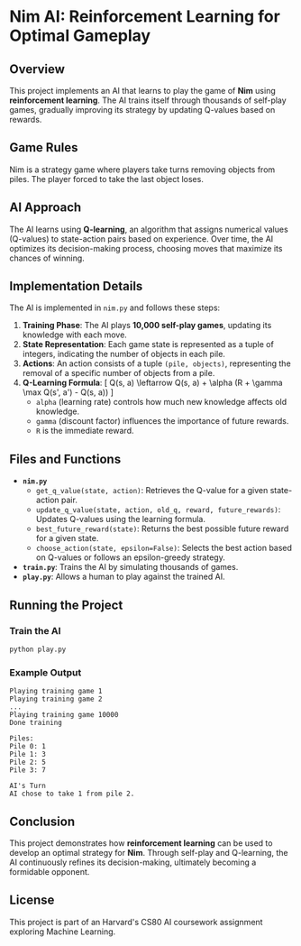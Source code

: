 # Nim AI: Reinforcement Learning for Optimal Gameplay

## Overview
This project implements an AI that learns to play the game of **Nim** using **reinforcement learning**. The AI trains itself through thousands of self-play games, gradually improving its strategy by updating Q-values based on rewards.

## Game Rules
Nim is a strategy game where players take turns removing objects from piles. The player forced to take the last object loses.

## AI Approach
The AI learns using **Q-learning**, an algorithm that assigns numerical values (Q-values) to state-action pairs based on experience. Over time, the AI optimizes its decision-making process, choosing moves that maximize its chances of winning.

## Implementation Details
The AI is implemented in `nim.py` and follows these steps:
1. **Training Phase**: The AI plays **10,000 self-play games**, updating its knowledge with each move.
2. **State Representation**: Each game state is represented as a tuple of integers, indicating the number of objects in each pile.
3. **Actions**: An action consists of a tuple `(pile, objects)`, representing the removal of a specific number of objects from a pile.
4. **Q-Learning Formula**:
   \[ Q(s, a) \leftarrow Q(s, a) + \alpha (R + \gamma \max Q(s', a') - Q(s, a)) \]
   - `alpha` (learning rate) controls how much new knowledge affects old knowledge.
   - `gamma` (discount factor) influences the importance of future rewards.
   - `R` is the immediate reward.

## Files and Functions
- **`nim.py`**
  - `get_q_value(state, action)`: Retrieves the Q-value for a given state-action pair.
  - `update_q_value(state, action, old_q, reward, future_rewards)`: Updates Q-values using the learning formula.
  - `best_future_reward(state)`: Returns the best possible future reward for a given state.
  - `choose_action(state, epsilon=False)`: Selects the best action based on Q-values or follows an epsilon-greedy strategy.
- **`train.py`**: Trains the AI by simulating thousands of games.
- **`play.py`**: Allows a human to play against the trained AI.

## Running the Project
### Train the AI
```sh
python play.py
```
### Example Output
```
Playing training game 1
Playing training game 2
...
Playing training game 10000
Done training

Piles:
Pile 0: 1
Pile 1: 3
Pile 2: 5
Pile 3: 7

AI's Turn
AI chose to take 1 from pile 2.
```

## Conclusion
This project demonstrates how **reinforcement learning** can be used to develop an optimal strategy for **Nim**. Through self-play and Q-learning, the AI continuously refines its decision-making, ultimately becoming a formidable opponent.

## License
This project is part of an Harvard's CS80 AI coursework assignment exploring Machine Learning.
